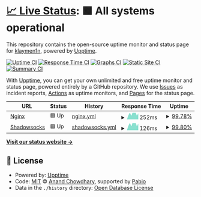 # [📈 Live Status](https://klaymen1n.github.io/upptime): <!--live status--> **🟩 All systems operational**

This repository contains the open-source uptime monitor and status page for [klaymen1n](https://klaymen1n.github.io/upptime), powered by [Upptime](https://github.com/upptime/upptime).

[![Uptime CI](https://github.com/klaymen1n/upptime/workflows/Uptime%20CI/badge.svg)](https://github.com/klaymen1n/upptime/actions?query=workflow%3A%22Uptime+CI%22)
[![Response Time CI](https://github.com/klaymen1n/upptime/workflows/Response%20Time%20CI/badge.svg)](https://github.com/klaymen1n/upptime/actions?query=workflow%3A%22Response+Time+CI%22)
[![Graphs CI](https://github.com/klaymen1n/upptime/workflows/Graphs%20CI/badge.svg)](https://github.com/klaymen1n/upptime/actions?query=workflow%3A%22Graphs+CI%22)
[![Static Site CI](https://github.com/klaymen1n/upptime/workflows/Static%20Site%20CI/badge.svg)](https://github.com/klaymen1n/upptime/actions?query=workflow%3A%22Static+Site+CI%22)
[![Summary CI](https://github.com/klaymen1n/upptime/workflows/Summary%20CI/badge.svg)](https://github.com/klaymen1n/upptime/actions?query=workflow%3A%22Summary+CI%22)

With [Upptime](https://upptime.js.org), you can get your own unlimited and free uptime monitor and status page, powered entirely by a GitHub repository. We use [Issues](https://github.com/klaymen1n/upptime/issues) as incident reports, [Actions](https://github.com/klaymen1n/upptime/actions) as uptime monitors, and [Pages](https://klaymen1n.github.io/upptime) for the status page.

<!--start: status pages-->
<!-- This summary is generated by Upptime (https://github.com/upptime/upptime) -->
<!-- Do not edit this manually, your changes will be overwritten -->
<!-- prettier-ignore -->
| URL | Status | History | Response Time | Uptime |
| --- | ------ | ------- | ------------- | ------ |
| <img alt="" src="https://icons.duckduckgo.com/ip3/94.159.99.86.ico" height="13"> [Nginx](http://94.159.99.86) | 🟩 Up | [nginx.yml](https://github.com/klaymen1n/upptime/commits/HEAD/history/nginx.yml) | <details><summary><img alt="Response time graph" src="./graphs/nginx/response-time-week.png" height="20"> 252ms</summary><br><a href="https://klaymen1n.github.io/upptime/history/nginx"><img alt="Response time 234" src="https://img.shields.io/endpoint?url=https%3A%2F%2Fraw.githubusercontent.com%2Fklaymen1n%2Fupptime%2FHEAD%2Fapi%2Fnginx%2Fresponse-time.json"></a><br><a href="https://klaymen1n.github.io/upptime/history/nginx"><img alt="24-hour response time 280" src="https://img.shields.io/endpoint?url=https%3A%2F%2Fraw.githubusercontent.com%2Fklaymen1n%2Fupptime%2FHEAD%2Fapi%2Fnginx%2Fresponse-time-day.json"></a><br><a href="https://klaymen1n.github.io/upptime/history/nginx"><img alt="7-day response time 252" src="https://img.shields.io/endpoint?url=https%3A%2F%2Fraw.githubusercontent.com%2Fklaymen1n%2Fupptime%2FHEAD%2Fapi%2Fnginx%2Fresponse-time-week.json"></a><br><a href="https://klaymen1n.github.io/upptime/history/nginx"><img alt="30-day response time 241" src="https://img.shields.io/endpoint?url=https%3A%2F%2Fraw.githubusercontent.com%2Fklaymen1n%2Fupptime%2FHEAD%2Fapi%2Fnginx%2Fresponse-time-month.json"></a><br><a href="https://klaymen1n.github.io/upptime/history/nginx"><img alt="1-year response time 234" src="https://img.shields.io/endpoint?url=https%3A%2F%2Fraw.githubusercontent.com%2Fklaymen1n%2Fupptime%2FHEAD%2Fapi%2Fnginx%2Fresponse-time-year.json"></a></details> | <details><summary><a href="https://klaymen1n.github.io/upptime/history/nginx">99.78%</a></summary><a href="https://klaymen1n.github.io/upptime/history/nginx"><img alt="All-time uptime 99.68%" src="https://img.shields.io/endpoint?url=https%3A%2F%2Fraw.githubusercontent.com%2Fklaymen1n%2Fupptime%2FHEAD%2Fapi%2Fnginx%2Fuptime.json"></a><br><a href="https://klaymen1n.github.io/upptime/history/nginx"><img alt="24-hour uptime 100.00%" src="https://img.shields.io/endpoint?url=https%3A%2F%2Fraw.githubusercontent.com%2Fklaymen1n%2Fupptime%2FHEAD%2Fapi%2Fnginx%2Fuptime-day.json"></a><br><a href="https://klaymen1n.github.io/upptime/history/nginx"><img alt="7-day uptime 99.78%" src="https://img.shields.io/endpoint?url=https%3A%2F%2Fraw.githubusercontent.com%2Fklaymen1n%2Fupptime%2FHEAD%2Fapi%2Fnginx%2Fuptime-week.json"></a><br><a href="https://klaymen1n.github.io/upptime/history/nginx"><img alt="30-day uptime 99.95%" src="https://img.shields.io/endpoint?url=https%3A%2F%2Fraw.githubusercontent.com%2Fklaymen1n%2Fupptime%2FHEAD%2Fapi%2Fnginx%2Fuptime-month.json"></a><br><a href="https://klaymen1n.github.io/upptime/history/nginx"><img alt="1-year uptime 99.68%" src="https://img.shields.io/endpoint?url=https%3A%2F%2Fraw.githubusercontent.com%2Fklaymen1n%2Fupptime%2FHEAD%2Fapi%2Fnginx%2Fuptime-year.json"></a></details>
| <img alt="" src="https://icons.duckduckgo.com/ip3/null.ico" height="13"> [Shadowsocks](94.159.99.86) | 🟩 Up | [shadowsocks.yml](https://github.com/klaymen1n/upptime/commits/HEAD/history/shadowsocks.yml) | <details><summary><img alt="Response time graph" src="./graphs/shadowsocks/response-time-week.png" height="20"> 126ms</summary><br><a href="https://klaymen1n.github.io/upptime/history/shadowsocks"><img alt="Response time 115" src="https://img.shields.io/endpoint?url=https%3A%2F%2Fraw.githubusercontent.com%2Fklaymen1n%2Fupptime%2FHEAD%2Fapi%2Fshadowsocks%2Fresponse-time.json"></a><br><a href="https://klaymen1n.github.io/upptime/history/shadowsocks"><img alt="24-hour response time 139" src="https://img.shields.io/endpoint?url=https%3A%2F%2Fraw.githubusercontent.com%2Fklaymen1n%2Fupptime%2FHEAD%2Fapi%2Fshadowsocks%2Fresponse-time-day.json"></a><br><a href="https://klaymen1n.github.io/upptime/history/shadowsocks"><img alt="7-day response time 126" src="https://img.shields.io/endpoint?url=https%3A%2F%2Fraw.githubusercontent.com%2Fklaymen1n%2Fupptime%2FHEAD%2Fapi%2Fshadowsocks%2Fresponse-time-week.json"></a><br><a href="https://klaymen1n.github.io/upptime/history/shadowsocks"><img alt="30-day response time 120" src="https://img.shields.io/endpoint?url=https%3A%2F%2Fraw.githubusercontent.com%2Fklaymen1n%2Fupptime%2FHEAD%2Fapi%2Fshadowsocks%2Fresponse-time-month.json"></a><br><a href="https://klaymen1n.github.io/upptime/history/shadowsocks"><img alt="1-year response time 115" src="https://img.shields.io/endpoint?url=https%3A%2F%2Fraw.githubusercontent.com%2Fklaymen1n%2Fupptime%2FHEAD%2Fapi%2Fshadowsocks%2Fresponse-time-year.json"></a></details> | <details><summary><a href="https://klaymen1n.github.io/upptime/history/shadowsocks">99.80%</a></summary><a href="https://klaymen1n.github.io/upptime/history/shadowsocks"><img alt="All-time uptime 99.93%" src="https://img.shields.io/endpoint?url=https%3A%2F%2Fraw.githubusercontent.com%2Fklaymen1n%2Fupptime%2FHEAD%2Fapi%2Fshadowsocks%2Fuptime.json"></a><br><a href="https://klaymen1n.github.io/upptime/history/shadowsocks"><img alt="24-hour uptime 100.00%" src="https://img.shields.io/endpoint?url=https%3A%2F%2Fraw.githubusercontent.com%2Fklaymen1n%2Fupptime%2FHEAD%2Fapi%2Fshadowsocks%2Fuptime-day.json"></a><br><a href="https://klaymen1n.github.io/upptime/history/shadowsocks"><img alt="7-day uptime 99.80%" src="https://img.shields.io/endpoint?url=https%3A%2F%2Fraw.githubusercontent.com%2Fklaymen1n%2Fupptime%2FHEAD%2Fapi%2Fshadowsocks%2Fuptime-week.json"></a><br><a href="https://klaymen1n.github.io/upptime/history/shadowsocks"><img alt="30-day uptime 99.95%" src="https://img.shields.io/endpoint?url=https%3A%2F%2Fraw.githubusercontent.com%2Fklaymen1n%2Fupptime%2FHEAD%2Fapi%2Fshadowsocks%2Fuptime-month.json"></a><br><a href="https://klaymen1n.github.io/upptime/history/shadowsocks"><img alt="1-year uptime 99.93%" src="https://img.shields.io/endpoint?url=https%3A%2F%2Fraw.githubusercontent.com%2Fklaymen1n%2Fupptime%2FHEAD%2Fapi%2Fshadowsocks%2Fuptime-year.json"></a></details>

<!--end: status pages-->

[**Visit our status website →**](https://klaymen1n.github.io/upptime)

## 📄 License

- Powered by: [Upptime](https://github.com/upptime/upptime)
- Code: [MIT](./LICENSE) © [Anand Chowdhary](https://anandchowdhary.com), supported by [Pabio](https://pabio.com)
- Data in the `./history` directory: [Open Database License](https://opendatacommons.org/licenses/odbl/1-0/)
